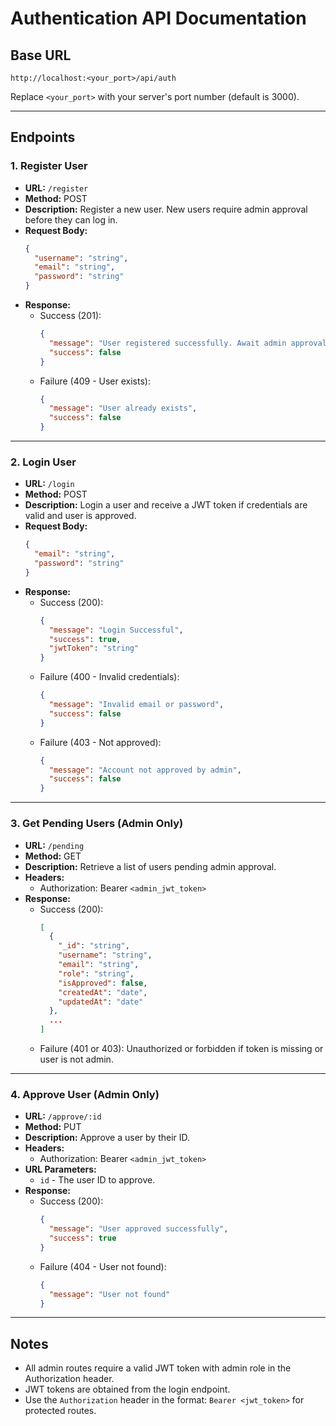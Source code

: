 # Authentication API Documentation

## Base URL
```
http://localhost:<your_port>/api/auth
```
Replace `<your_port>` with your server's port number (default is 3000).

---

## Endpoints

### 1. Register User

- **URL:** `/register`
- **Method:** POST
- **Description:** Register a new user. New users require admin approval before they can log in.
- **Request Body:**
  ```json
  {
    "username": "string",
    "email": "string",
    "password": "string"
  }
  ```
- **Response:**
  - Success (201):
    ```json
    {
      "message": "User registered successfully. Await admin approval",
      "success": false
    }
    ```
  - Failure (409 - User exists):
    ```json
    {
      "message": "User already exists",
      "success": false
    }
    ```

---

### 2. Login User

- **URL:** `/login`
- **Method:** POST
- **Description:** Login a user and receive a JWT token if credentials are valid and user is approved.
- **Request Body:**
  ```json
  {
    "email": "string",
    "password": "string"
  }
  ```
- **Response:**
  - Success (200):
    ```json
    {
      "message": "Login Successful",
      "success": true,
      "jwtToken": "string"
    }
    ```
  - Failure (400 - Invalid credentials):
    ```json
    {
      "message": "Invalid email or password",
      "success": false
    }
    ```
  - Failure (403 - Not approved):
    ```json
    {
      "message": "Account not approved by admin",
      "success": false
    }
    ```

---

### 3. Get Pending Users (Admin Only)

- **URL:** `/pending`
- **Method:** GET
- **Description:** Retrieve a list of users pending admin approval.
- **Headers:**
  - Authorization: Bearer `<admin_jwt_token>`
- **Response:**
  - Success (200):
    ```json
    [
      {
        "_id": "string",
        "username": "string",
        "email": "string",
        "role": "string",
        "isApproved": false,
        "createdAt": "date",
        "updatedAt": "date"
      },
      ...
    ]
    ```
  - Failure (401 or 403): Unauthorized or forbidden if token is missing or user is not admin.

---

### 4. Approve User (Admin Only)

- **URL:** `/approve/:id`
- **Method:** PUT
- **Description:** Approve a user by their ID.
- **Headers:**
  - Authorization: Bearer `<admin_jwt_token>`
- **URL Parameters:**
  - `id` - The user ID to approve.
- **Response:**
  - Success (200):
    ```json
    {
      "message": "User approved successfully",
      "success": true
    }
    ```
  - Failure (404 - User not found):
    ```json
    {
      "message": "User not found"
    }
    ```

---

## Notes

- All admin routes require a valid JWT token with admin role in the Authorization header.
- JWT tokens are obtained from the login endpoint.
- Use the `Authorization` header in the format: `Bearer <jwt_token>` for protected routes.
